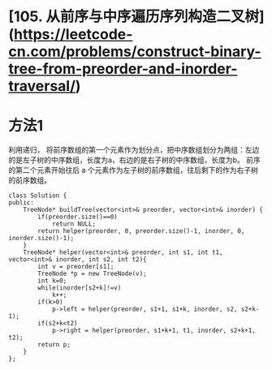 # [105. 从前序与中序遍历序列构造二叉树] (https://leetcode-cn.com/problems/construct-binary-tree-from-preorder-and-inorder-traversal/)

# 方法1
利用递归，
将前序数组的第一个元素作为划分点，把中序数组划分为两组：左边的是左子树的中序数组，长度为a，右边的是右子树的中序数组，长度为b。
前序的第二个元素开始往后 a 个元素作为左子树的前序数组，往后剩下的作为右子树的前序数组。

```
class Solution {
public:
    TreeNode* buildTree(vector<int>& preorder, vector<int>& inorder) {
        if(preorder.size()==0)
            return NULL;
        return helper(preorder, 0, preorder.size()-1, inorder, 0, inorder.size()-1);
    }
    TreeNode* helper(vector<int>& preorder, int s1, int t1, vector<int>& inorder, int s2, int t2){
        int v = preorder[s1];
        TreeNode *p = new TreeNode(v);
        int k=0;
        while(inorder[s2+k]!=v)
            k++;
        if(k>0)
            p->left = helper(preorder, s1+1, s1+k, inorder, s2, s2+k-1);
        if(s2+k<t2)
            p->right = helper(preorder, s1+k+1, t1, inorder, s2+k+1, t2);
        return p;
    }
};
```
